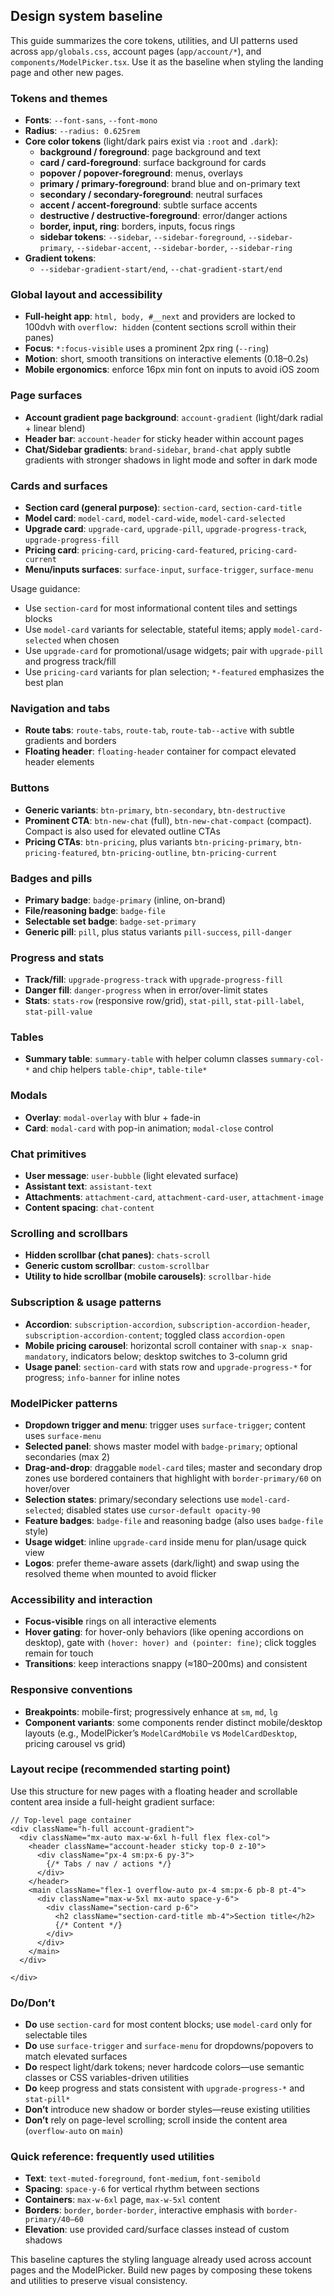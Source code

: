 ## Design system baseline

This guide summarizes the core tokens, utilities, and UI patterns used across `app/globals.css`, account pages (`app/account/*`), and `components/ModelPicker.tsx`. Use it as the baseline when styling the landing page and other new pages.

### Tokens and themes
- **Fonts**: `--font-sans`, `--font-mono`
- **Radius**: `--radius: 0.625rem`
- **Core color tokens** (light/dark pairs exist via `:root` and `.dark`):
  - **background / foreground**: page background and text
  - **card / card-foreground**: surface background for cards
  - **popover / popover-foreground**: menus, overlays
  - **primary / primary-foreground**: brand blue and on-primary text
  - **secondary / secondary-foreground**: neutral surfaces
  - **accent / accent-foreground**: subtle surface accents
  - **destructive / destructive-foreground**: error/danger actions
  - **border, input, ring**: borders, inputs, focus rings
  - **sidebar tokens**: `--sidebar`, `--sidebar-foreground`, `--sidebar-primary`, `--sidebar-accent`, `--sidebar-border`, `--sidebar-ring`
- **Gradient tokens**:
  - `--sidebar-gradient-start/end`, `--chat-gradient-start/end`

### Global layout and accessibility
- **Full-height app**: `html, body, #__next` and providers are locked to 100dvh with `overflow: hidden` (content sections scroll within their panes)
- **Focus**: `*:focus-visible` uses a prominent 2px ring (`--ring`)
- **Motion**: short, smooth transitions on interactive elements (0.18–0.2s)
- **Mobile ergonomics**: enforce 16px min font on inputs to avoid iOS zoom

### Page surfaces
- **Account gradient page background**: `account-gradient` (light/dark radial + linear blend)
- **Header bar**: `account-header` for sticky header within account pages
- **Chat/Sidebar gradients**: `brand-sidebar`, `brand-chat` apply subtle gradients with stronger shadows in light mode and softer in dark mode

### Cards and surfaces
- **Section card (general purpose)**: `section-card`, `section-card-title`
- **Model card**: `model-card`, `model-card-wide`, `model-card-selected`
- **Upgrade card**: `upgrade-card`, `upgrade-pill`, `upgrade-progress-track`, `upgrade-progress-fill`
- **Pricing card**: `pricing-card`, `pricing-card-featured`, `pricing-card-current`
- **Menu/inputs surfaces**: `surface-input`, `surface-trigger`, `surface-menu`

Usage guidance:
- Use `section-card` for most informational content tiles and settings blocks
- Use `model-card` variants for selectable, stateful items; apply `model-card-selected` when chosen
- Use `upgrade-card` for promotional/usage widgets; pair with `upgrade-pill` and progress track/fill
- Use `pricing-card` variants for plan selection; `*-featured` emphasizes the best plan

### Navigation and tabs
- **Route tabs**: `route-tabs`, `route-tab`, `route-tab--active` with subtle gradients and borders
- **Floating header**: `floating-header` container for compact elevated header elements

### Buttons
- **Generic variants**: `btn-primary`, `btn-secondary`, `btn-destructive`
- **Prominent CTA**: `btn-new-chat` (full), `btn-new-chat-compact` (compact). Compact is also used for elevated outline CTAs
- **Pricing CTAs**: `btn-pricing`, plus variants `btn-pricing-primary`, `btn-pricing-featured`, `btn-pricing-outline`, `btn-pricing-current`

### Badges and pills
- **Primary badge**: `badge-primary` (inline, on-brand)
- **File/reasoning badge**: `badge-file`
- **Selectable set badge**: `badge-set-primary`
- **Generic pill**: `pill`, plus status variants `pill-success`, `pill-danger`

### Progress and stats
- **Track/fill**: `upgrade-progress-track` with `upgrade-progress-fill`
- **Danger fill**: `danger-progress` when in error/over-limit states
- **Stats**: `stats-row` (responsive row/grid), `stat-pill`, `stat-pill-label`, `stat-pill-value`

### Tables
- **Summary table**: `summary-table` with helper column classes `summary-col-*` and chip helpers `table-chip*`, `table-tile*`

### Modals
- **Overlay**: `modal-overlay` with blur + fade-in
- **Card**: `modal-card` with pop-in animation; `modal-close` control

### Chat primitives
- **User message**: `user-bubble` (light elevated surface)
- **Assistant text**: `assistant-text`
- **Attachments**: `attachment-card`, `attachment-card-user`, `attachment-image`
- **Content spacing**: `chat-content`

### Scrolling and scrollbars
- **Hidden scrollbar (chat panes)**: `chats-scroll`
- **Generic custom scrollbar**: `custom-scrollbar`
- **Utility to hide scrollbar (mobile carousels)**: `scrollbar-hide`

### Subscription & usage patterns
- **Accordion**: `subscription-accordion`, `subscription-accordion-header`, `subscription-accordion-content`; toggled class `accordion-open`
- **Mobile pricing carousel**: horizontal scroll container with `snap-x snap-mandatory`, indicators below; desktop switches to 3-column grid
- **Usage panel**: `section-card` with stats row and `upgrade-progress-*` for progress; `info-banner` for inline notes

### ModelPicker patterns
- **Dropdown trigger and menu**: trigger uses `surface-trigger`; content uses `surface-menu`
- **Selected panel**: shows master model with `badge-primary`; optional secondaries (max 2)
- **Drag-and-drop**: draggable `model-card` tiles; master and secondary drop zones use bordered containers that highlight with `border-primary/60` on hover/over
- **Selection states**: primary/secondary selections use `model-card-selected`; disabled states use `cursor-default opacity-90`
- **Feature badges**: `badge-file` and reasoning badge (also uses `badge-file` style)
- **Usage widget**: inline `upgrade-card` inside menu for plan/usage quick view
- **Logos**: prefer theme-aware assets (dark/light) and swap using the resolved theme when mounted to avoid flicker

### Accessibility and interaction
- **Focus-visible** rings on all interactive elements
- **Hover gating**: for hover-only behaviors (like opening accordions on desktop), gate with `(hover: hover) and (pointer: fine)`; click toggles remain for touch
- **Transitions**: keep interactions snappy (≈180–200ms) and consistent

### Responsive conventions
- **Breakpoints**: mobile-first; progressively enhance at `sm`, `md`, `lg`
- **Component variants**: some components render distinct mobile/desktop layouts (e.g., ModelPicker’s `ModelCardMobile` vs `ModelCardDesktop`, pricing carousel vs grid)

### Layout recipe (recommended starting point)
Use this structure for new pages with a floating header and scrollable content area inside a full-height gradient surface:

```tsx
// Top-level page container
<div className="h-full account-gradient">
  <div className="mx-auto max-w-6xl h-full flex flex-col">
    <header className="account-header sticky top-0 z-10">
      <div className="px-4 sm:px-6 py-3">
        {/* Tabs / nav / actions */}
      </div>
    </header>
    <main className="flex-1 overflow-auto px-4 sm:px-6 pb-8 pt-4">
      <div className="max-w-5xl mx-auto space-y-6">
        <div className="section-card p-6">
          <h2 className="section-card-title mb-4">Section title</h2>
          {/* Content */}
        </div>
      </div>
    </main>
  </div>
  
</div>
```

### Do/Don’t
- **Do** use `section-card` for most content blocks; use `model-card` only for selectable tiles
- **Do** use `surface-trigger` and `surface-menu` for dropdowns/popovers to match elevated surfaces
- **Do** respect light/dark tokens; never hardcode colors—use semantic classes or CSS variables-driven utilities
- **Do** keep progress and stats consistent with `upgrade-progress-*` and `stat-pill*`
- **Don’t** introduce new shadow or border styles—reuse existing utilities
- **Don’t** rely on page-level scrolling; scroll inside the content area (`overflow-auto` on `main`)

### Quick reference: frequently used utilities
- **Text**: `text-muted-foreground`, `font-medium`, `font-semibold`
- **Spacing**: `space-y-6` for vertical rhythm between sections
- **Containers**: `max-w-6xl` page, `max-w-5xl` content
- **Borders**: `border`, `border-border`, interactive emphasis with `border-primary/40–60`
- **Elevation**: use provided card/surface classes instead of custom shadows

This baseline captures the styling language already used across account pages and the ModelPicker. Build new pages by composing these tokens and utilities to preserve visual consistency.


